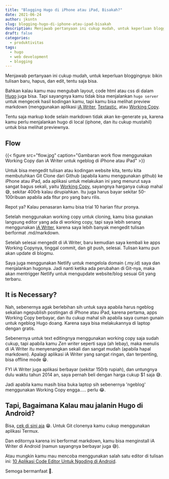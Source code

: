 ```yaml
---
title: "Blogging Hugo di iPhone atau iPad, Bisakah?"
date: 2021-06-24
author: jksntn
slug: blogging-hugo-di-iphone-atau-ipad-bisakah
description: Menjawab pertanyaan ini cukup mudah, untuk keperluan bloggingnya bikin tulisan baru, hapus, dan edit, tentu saja bisa. 
draft: false
categories:
  - produktivitas
tags:
  - hugo
  - web development
  - blogging
---
```

Menjawab pertanyaan ini cukup mudah, untuk keperluan bloggingnya: bikin tulisan baru, hapus, dan edit, tentu saja bisa. 

<!--more-->

Bahkan kalau kamu mau mengubah layout, code html atau css di dalam [Hugo](/migrasi-ke-hugo/) juga bisa. Tapi sayangnya kamu tidak bisa menjalankan `hugo server` untuk mengecek hasil kodingan kamu, tapi kamu bisa melihat preview markdown (menggunakan aplikasi [iA Writer](https://ia.net/writer), [Textastic](https://www.textasticapp.com/), atau [Working Copy](https://workingcopyapp.com/). 

Tentu saja markup kode selain markdown tidak akan ke-generate ya, karena kamu perlu menjalankan hugo di local (iphone, dan itu cukup mustahil) untuk bisa melihat previewnya.

## Flow

{{< figure src="flow.jpg" caption="Gambaran work flow menggunakan Working Copy dan iA Writer untuk ngeblog di iPhone atau iPad" >}}

Untuk bisa mengedit tulisan atau kodingan website kita, tentu kita membutuhkan Git Clone dari Github (apabila kamu menggunakan github) ke iPhone atau iPad, ada aplikasi untuk melakukan ini yang menurut saya sangat bagus sekali, yaitu [Working Copy](https://workingcopyapp.com/), sayangnya harganya cukup mahal 😅, sekitar 400rb kalau dirupiahkan. Itu juga harus bayar sekitar 50-100ribuan apabila ada fitur pro yang baru rilis. 

Repot ya? Kalau penasaran kamu bisa trial 10 harian fitur pronya.

Setelah menggunakan working copy untuk cloning, kamu bisa gunakan langsung editor yang ada di working copy, tapi saya lebih senang menggunakan [iA Writer](https://ia.net/writer), karena saya lebih banyak mengedit tulisan berformat .md/markdown. 

Setelah selesai mengedit di iA Writer, baru kemudian saya kembali ke apps Working Copynya, tinggal commit, dan git push, selesai. Tulisan kamu pun akan update di blogmu.

Saya juga menggunakan Netlify untuk mengelola domain (.my.id) saya dan menjalankan hugonya. Jadi nanti ketika ada perubahan di Git-nya, maka akan mentrigger Netlify untuk mengupdate website/blog sesuai Git yang terbaru. 

## It is Necessary? 

Nah, sebenernya agak berlebihan sih untuk saya apabila harus ngeblog sekalian ngepublish postingan di iPhone atau iPad, karena pertama, apps Working Copy berbayar, dan itu cukup mahal sih apabila saya cuman gunain untuk ngeblog Hugo doang. Karena saya bisa melakukannya di laptop dengan gratis. 

Sebenernya untuk text editingnya menggunakan working copy saja sudah cukup, tapi apabila kamu *Zen writer* seperti saya (ah lebay), maka menulis di iA Writer itu menyenangkan sekali dan sangat mudah (apabila hapal markdown). Apalagi aplikasi iA Writer yang sangat ringan, dan terpenting, bisa offline mode 😁. 

FYI iA Writer juga aplikasi berbayar (sekitar 150rb rupiah), dan untungnya dulu waktu tahun 2014 an, saya pernah beli dengan harga cukup $1 saja 😅. 

Jadi apabila kamu masih bisa buka laptop sih sebenernya 'ngeblog' menggunakan Working Copy engga..... perlu 😂.

## Tapi, Bagaimana Kalau mau jalanin Hugo di Android?

Bisa, [cek di sini aja](https://gist.github.com/bep/a0d8a26cf6b4f8bc992729b8e50b480b#gistcomment-3624139) 😁. Untuk Git clonenya kamu cukup menggunakan aplikasi Termux. 

Dan editornya karena  ini berformat markdown, kamu bisa menginstall iA Writer di Android (namun sayangnya berbayar juga 😅). 

Atau mungkin kamu mau mencoba menggunakan salah satu editor di tulisan ini: [10 Aplikasi Code Editor Untuk Ngoding di Android](https://www.codepolitan.com/10-aplikasi-code-editor-untuk-ngoding-di-android-5b35c560965d2).

Semoga bermanfaat 🙏.

